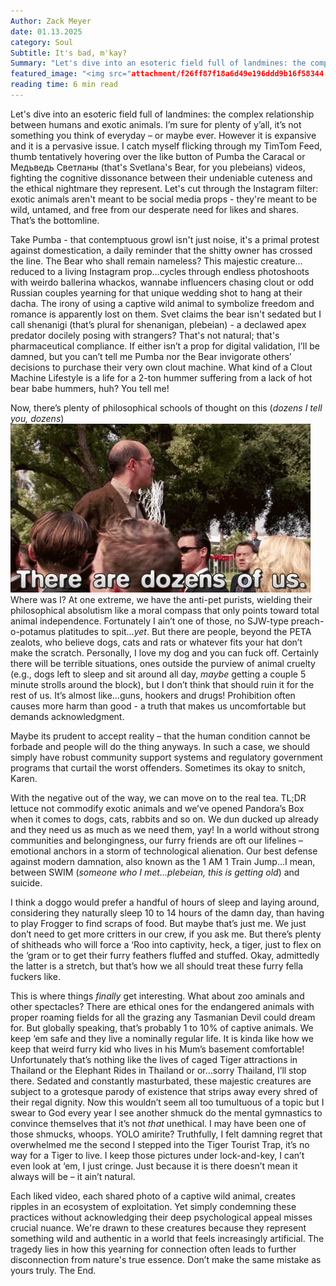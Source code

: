 ```yaml
---
Author: Zack Meyer
date: 01.13.2025
category: Soul
Subtitle: It's bad, m'kay?
Summary: "Let's dive into an esoteric field full of landmines: the complex relationship between humans and exotic animals. Maybe its prudent to accept reality – that the human condition cannot be forbade and people will do the thing anyways. Each liked video, each shared photo of a captive wild animal, creates ripples in an ecosystem of exploitation. Yet simply condemning these practices without acknowledging their deep psychological appeal misses crucial nuance."
featured_image: "<img src="attachment/f26ff87f18a6d49e196ddd9b16f58344.webp" />"
reading time: 6 min read
---
```

Let's dive into an esoteric field full of landmines: the complex relationship between humans and exotic animals. I’m sure for plenty of y’all, it’s not something you think of everyday – or maybe ever. However it is expansive and it is a pervasive issue. I catch myself flicking through my TimTom Feed, thumb tentatively hovering over the like button of Pumba the Caracal or Медьведь Светланы (that's Svetlana's Bear, for you plebeians) videos, fighting the cognitive dissonance between their undeniable cuteness and the ethical nightmare they represent. Let's cut through the Instagram filter: exotic animals aren't meant to be social media props - they're meant to be wild, untamed, and free from our desperate need for likes and shares. That’s the bottomline.   

Take Pumba - that contemptuous growl isn't just noise, it's a primal protest against domestication, a daily reminder that the shitty owner has crossed the line. The Bear who shall remain nameless?  This majestic creature…reduced to a living Instagram prop…cycles through endless photoshoots with weirdo ballerina whackos, wannabe influencers chasing clout or odd Russian couples yearning for that unique wedding shot to hang at their dacha. The irony of using a captive wild animal to symbolize freedom and romance is apparently lost on them. Svet claims the bear isn't sedated but I call shenanigi  (that’s plural for shenanigan, plebeian) - a declawed apex predator docilely posing with strangers? That's not natural; that's pharmaceutical compliance. If either isn’t a prop for digital validation, I’ll be damned, but you can’t tell me Pumba nor the Bear invigorate others’ decisions to purchase their very own clout machine. What kind of a Clout Machine Lifestyle is a life for a 2-ton hummer suffering from a lack of hot bear babe hummers, huh? You tell me!

Now, there’s plenty of philosophical schools of thought on this (*dozens I tell you, dozens*)
<img src="attachment/29ae38c4b51aebb64e85f93b9042503e.webp" /> 
Where was I? At one extreme, we have the anti-pet purists, wielding their philosophical absolutism like a moral compass that only points toward total animal independence. Fortunately I ain’t one of those, no SJW-type preach-o-potamus platitudes to spit…*yet*. But there are people, beyond the PETA zealots, who believe dogs, cats and rats or whatever fits your hat don’t make the scratch. Personally, I love my dog and you can fuck off. Certainly there will be terrible situations, ones outside the purview of animal cruelty (e.g., dogs left to sleep and sit around all day, *maybe* getting a couple 5 minute strolls around the block), but I don’t think that should ruin it for the rest of us. It’s almost like…guns, hookers and drugs! Prohibition often causes more harm than good - a truth that makes us uncomfortable but demands acknowledgment.

Maybe its prudent to accept reality – that the human condition cannot be forbade and people will do the thing anyways. In such a case, we should simply have robust community support systems and regulatory government programs that curtail the worst offenders. Sometimes its okay to snitch, Karen. 

With the negative out of the way, we can move on to the real tea. TL;DR lettuce not commodify exotic animals and we’ve opened Pandora’s Box when it comes to dogs, cats, rabbits and so on. We dun ducked up already and they need us as much as we need them, yay! In a world without strong communities and belongingness, our furry friends are oft our lifelines – emotional anchors in a storm of technological alienation. Our best defense against modern damnation, also known as the 1 AM 1 Train Jump…I mean, between SWIM (*someone who I met…plebeian, this is getting old*) and suicide. 

I think a doggo would prefer a handful of hours of sleep and laying around, considering they naturally sleep 10 to 14 hours of the damn day, than having to play Frogger to find scraps of food. But maybe that’s just me. We just don’t need to get more critters in our crew, if you ask me. But there’s plenty of shitheads who will force a ‘Roo into captivity, heck, a tiger, just to flex on the ‘gram or to get their furry feathers fluffed and stuffed. Okay, admittedly the latter is a stretch, but that’s how we all should treat these furry fella fuckers like. 

This is where things *finally* get interesting. What about zoo aminals and other spectacles? There are ethical ones for the endangered animals with proper roaming fields for all the grazing any Tasmanian Devil could dream for. But globally speaking, that’s probably 1 to 10% of captive animals. We keep ‘em safe and they live a nominally regular life. It is kinda like how we keep that weird furry kid who lives in his Mum’s basement comfortable! Unfortunately that’s nothing like the lives of caged Tiger attractions in Thailand or the Elephant Rides in Thailand or or…sorry Thailand, I’ll stop there. Sedated and constantly masturbated, these majestic creatures are subject to a grotesque parody of existence that strips away every shred of their regal dignity. Now this wouldn’t seem all too tumultuous of a topic but I swear to God every year I see another shmuck do the mental gymnastics to convince themselves that it’s not *that* unethical. I may have been one of those shmucks, whoops. YOLO amirite? Truthfully, I felt damning regret that overwhelmed me the second I stepped into the Tiger Tourist Trap, it’s no way for a Tiger to live. I keep those pictures under lock-and-key, I can’t even look at ‘em, I just cringe. Just because it is there doesn’t mean it always will be – it ain’t natural. 

Each liked video, each shared photo of a captive wild animal, creates ripples in an ecosystem of exploitation. Yet simply condemning these practices without acknowledging their deep psychological appeal misses crucial nuance. We're drawn to these creatures because they represent something wild and authentic in a world that feels increasingly artificial. The tragedy lies in how this yearning for connection often leads to further disconnection from nature's true essence. Don’t make the same mistake as yours truly. The End.